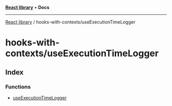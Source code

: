 [**React library**](../../index.md) • **Docs**

***

[React library](../../modules.md) / hooks-with-contexts/useExecutionTimeLogger

# hooks-with-contexts/useExecutionTimeLogger

## Index

### Functions

- [useExecutionTimeLogger](functions/useExecutionTimeLogger.md)
